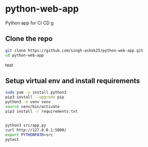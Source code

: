 # python-web-app
Python app for CI CD
g
## Clone the repo 
```sh
git clone https://github.com/singh-ashok25/python-web-app.git
cd python-web-app
```
test


## Setup virtual env and install requirements
```sh
sudo yum -y install python3
pip3 install --upgrade pip
python3 -m venv venv
source venv/bin/activate
pip3 install -r requirements.txt
```

## 
```sh
python3 src/app.py 
curl http://127.0.0.1:5000/ 
export PYTHONPATH=src
pytest
```

